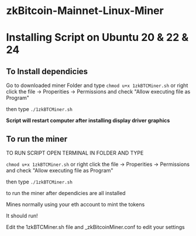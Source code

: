 # zkBitcoin-Mainnet-Linux-Miner
# Installing Script on Ubuntu 20 & 22 & 24
<h2>To Install dependicies </h2>

Go to downloaded miner Folder and type `chmod u+x 1zkBTCMiner.sh` or right click the file -> Properities -> Permissions and check "Allow executing file as Program"

then type 
`./1zkBTCMiner.sh`

<b>Script will restart computer after installing display driver graphics</b>
<h2>To run the miner</h2>

TO RUN SCRIPT OPEN TERMINAL IN FOLDER AND TYPE

`chmod u+x 1zkBTCMiner.sh`  or right click the file -> Properities -> Permissions and check "Allow executing file as Program"

then type 
`./1zkBTCMiner.sh`

to run the miner after dependicies are all installed

Mines normally using your eth account to mint the tokens

It should run!

Edit the 1zkBTCMiner.sh file and _zkBitcoinMiner.conf to edit your settings

